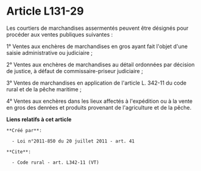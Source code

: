 # Article L131-29

Les courtiers de marchandises assermentés peuvent être désignés pour procéder aux ventes publiques suivantes : 

1° Ventes aux enchères de marchandises en gros ayant fait l'objet d'une saisie administrative ou judiciaire ; 

2° Ventes aux enchères de marchandises au détail ordonnées par décision de justice, à défaut de commissaire-priseur
judiciaire ; 

3° Ventes de marchandises en application de l'article L. 342-11 du code rural et de la pêche maritime ; 

4° Ventes aux enchères dans les lieux affectés à l'expédition ou à la vente en gros des denrées et produits provenant de
l'agriculture et de la pêche.

**Liens relatifs à cet article**

	**Créé par**:

	  - Loi n°2011-850 du 20 juillet 2011 - art. 41

	**Cite**:

	  - Code rural - art. L342-11 (VT)
